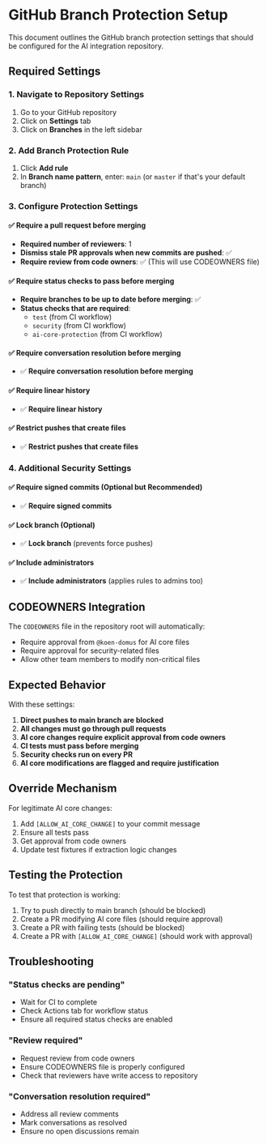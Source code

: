 # GitHub Branch Protection Setup

This document outlines the GitHub branch protection settings that should be configured for the AI integration repository.

## Required Settings

### 1. Navigate to Repository Settings
1. Go to your GitHub repository
2. Click on **Settings** tab
3. Click on **Branches** in the left sidebar

### 2. Add Branch Protection Rule
1. Click **Add rule**
2. In **Branch name pattern**, enter: `main` (or `master` if that's your default branch)

### 3. Configure Protection Settings

#### ✅ Require a pull request before merging
- **Required number of reviewers**: 1
- **Dismiss stale PR approvals when new commits are pushed**: ✅
- **Require review from code owners**: ✅ (This will use CODEOWNERS file)

#### ✅ Require status checks to pass before merging
- **Require branches to be up to date before merging**: ✅
- **Status checks that are required**:
  - `test` (from CI workflow)
  - `security` (from CI workflow)
  - `ai-core-protection` (from CI workflow)

#### ✅ Require conversation resolution before merging
- ✅ **Require conversation resolution before merging**

#### ✅ Require linear history
- ✅ **Require linear history**

#### ✅ Restrict pushes that create files
- ✅ **Restrict pushes that create files**

### 4. Additional Security Settings

#### ✅ Require signed commits (Optional but Recommended)
- ✅ **Require signed commits**

#### ✅ Lock branch (Optional)
- ✅ **Lock branch** (prevents force pushes)

#### ✅ Include administrators
- ✅ **Include administrators** (applies rules to admins too)

## CODEOWNERS Integration

The `CODEOWNERS` file in the repository root will automatically:
- Require approval from `@koen-domus` for AI core files
- Require approval for security-related files
- Allow other team members to modify non-critical files

## Expected Behavior

With these settings:

1. **Direct pushes to main branch are blocked**
2. **All changes must go through pull requests**
3. **AI core changes require explicit approval from code owners**
4. **CI tests must pass before merging**
5. **Security checks run on every PR**
6. **AI core modifications are flagged and require justification**

## Override Mechanism

For legitimate AI core changes:
1. Add `[ALLOW_AI_CORE_CHANGE]` to your commit message
2. Ensure all tests pass
3. Get approval from code owners
4. Update test fixtures if extraction logic changes

## Testing the Protection

To test that protection is working:

1. Try to push directly to main branch (should be blocked)
2. Create a PR modifying AI core files (should require approval)
3. Create a PR with failing tests (should be blocked)
4. Create a PR with `[ALLOW_AI_CORE_CHANGE]` (should work with approval)

## Troubleshooting

### "Status checks are pending"
- Wait for CI to complete
- Check Actions tab for workflow status
- Ensure all required status checks are enabled

### "Review required"
- Request review from code owners
- Ensure CODEOWNERS file is properly configured
- Check that reviewers have write access to repository

### "Conversation resolution required"
- Address all review comments
- Mark conversations as resolved
- Ensure no open discussions remain
